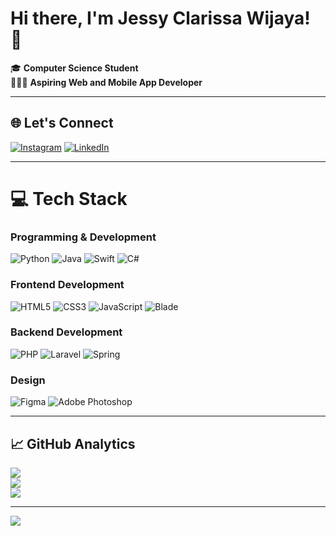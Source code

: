 # Hi there, I'm Jessy Clarissa Wijaya! 👋  
🎓 **Computer Science Student**   
👩🏻‍💻 **Aspiring Web and Mobile App Developer** 

---

## 🌐 Let's Connect  
[![Instagram](https://img.shields.io/badge/Instagram-%23E4405F.svg?style=for-the-badge&logo=instagram&logoColor=white)](https://instagram.com/jessy_clarissa) 
[![LinkedIn](https://img.shields.io/badge/LinkedIn-%230077B5.svg?style=for-the-badge&logo=linkedin&logoColor=white)](https://www.linkedin.com/in/jessyclarissa)

---

# 💻 Tech Stack  

### Programming & Development  
![Python](https://img.shields.io/badge/python-%2314354C.svg?style=for-the-badge&logo=python&logoColor=white) 
![Java](https://img.shields.io/badge/java-%23ED8B00.svg?style=for-the-badge&logo=openjdk&logoColor=white)
![Swift](https://img.shields.io/badge/swift-%23FA7343.svg?style=for-the-badge&logo=swift&logoColor=white)
![C#](https://img.shields.io/badge/c%23-%23239120.svg?style=for-the-badge&logo=c-sharp&logoColor=white)

### Frontend Development  
![HTML5](https://img.shields.io/badge/html5-%23E34F26.svg?style=for-the-badge&logo=html5&logoColor=white)
![CSS3](https://img.shields.io/badge/css3-%231572B6.svg?style=for-the-badge&logo=css3&logoColor=white)
![JavaScript](https://img.shields.io/badge/javascript-%23323330.svg?style=for-the-badge&logo=javascript&logoColor=%23F7DF1E)
![Blade](https://img.shields.io/badge/blade-%23F7523F.svg?style=for-the-badge&logo=laravel&logoColor=white)

### Backend Development  
![PHP](https://img.shields.io/badge/php-%23777BB4.svg?style=for-the-badge&logo=php&logoColor=white)
![Laravel](https://img.shields.io/badge/laravel-%23FF2D20.svg?style=for-the-badge&logo=laravel&logoColor=white)
![Spring](https://img.shields.io/badge/spring-%236DB33F.svg?style=for-the-badge&logo=spring&logoColor=white)

### Design
![Figma](https://img.shields.io/badge/figma-%23F24E1E.svg?style=for-the-badge&logo=figma&logoColor=white)
![Adobe Photoshop](https://img.shields.io/badge/photoshop-%2331A8FF.svg?style=for-the-badge&logo=adobe-photoshop&logoColor=white)


---

## 📈 GitHub Analytics  
![](https://github-readme-stats.vercel.app/api?username=jsycw&theme=tokyonight&hide_border=true&include_all_commits=true&count_private=true)  
![](https://github-readme-streak-stats.herokuapp.com/?user=jsycw&theme=tokyonight&hide_border=true)  
![](https://github-readme-stats.vercel.app/api/top-langs/?username=jsycw&theme=tokyonight&hide_border=true&include_all_commits=true&count_private=true&layout=compact)  

---

[![](https://visitcount.itsvg.in/api?id=jsycw&icon=0&color=6)](https://visitcount.itsvg.in)
